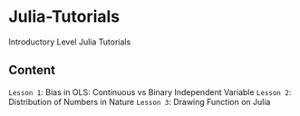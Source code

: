 # Julia-Tutorials
Introductory Level Julia Tutorials

## Content
`Lesson 1`: Bias in OLS: Continuous vs Binary Independent Variable
`Lesson 2`: Distribution of Numbers in Nature
`Lesson 3`: Drawing Function on Julia 
